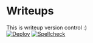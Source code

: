 # Writeups

This is writeup version control :)  
[![Deploy](https://github.com/NDevTK/writeups/actions/workflows/deploy.yml/badge.svg)](https://github.com/NDevTK/writeups/actions/workflows/deploy.yml)
[![Spellcheck](https://github.com/NDevTK/writeups/actions/workflows/spellcheck.yml/badge.svg)](https://github.com/NDevTK/writeups/actions/workflows/spellcheck.yml)
